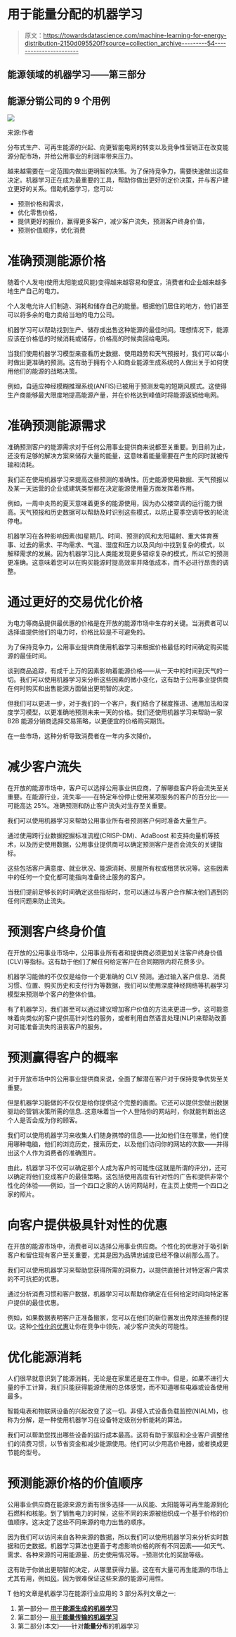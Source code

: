 # 用于能量分配的机器学习

> 原文：<https://towardsdatascience.com/machine-learning-for-energy-distribution-2150d095520f?source=collection_archive---------54----------------------->

## 能源领域的机器学习——第三部分

## 能源分销公司的 9 个用例

![](img/f427135967f5faa202eb9dfe9445e2fa.png)

来源:作者

分布式生产、可再生能源的兴起、向更智能电网的转变以及竞争性营销正在改变能源分配市场，并给公用事业的利润率带来压力。

越来越需要在一定范围内做出更明智的决策。为了保持竞争力，需要快速做出这些决定。机器学习正在成为最重要的工具，帮助你做出更好的定价决策，并与客户建立更好的关系。借助机器学习，您可以:

*   预测价格和需求，
*   优化零售价格，
*   提供更好的报价，赢得更多客户，减少客户流失，预测客户终身价值，
*   预测价值顺序，优化消费

# 准确预测能源价格

随着个人发电(使用太阳能或风能)变得越来越容易和便宜，消费者和企业越来越多地生产自己的电力。

个人发电允许人们制造、消耗和储存自己的能量。根据他们居住的地方，他们甚至可以将多余的电力卖给当地的电力公司。

机器学习可以帮助找到生产、储存或出售这种能源的最佳时间。理想情况下，能源应该在价格低的时候消耗或储存，价格高的时候卖回给电网。

当我们使用机器学习模型来查看历史数据、使用趋势和天气预报时，我们可以每小时做出更准确的预测。这有助于拥有个人和商业能源生成系统的人做出关于如何使用他们的能源的战略决策。

例如，自适应神经模糊推理系统(ANFIS)已被用于预测发电的短期风模式。这使得生产商能够最大限度地提高能源产量，并在价格达到峰值时将能源返销给电网。

# 准确预测能源需求

准确预测客户的能源需求对于任何公用事业提供商来说都至关重要。到目前为止，还没有足够的解决方案来储存大量的能量，这意味着能量需要在产生的同时就被传输和消耗。

我们正在使用机器学习来提高这些预测的准确性。历史能源使用数据、天气预报以及某一天运营的企业或建筑类型都在决定能源使用量方面发挥着作用。

例如，一周中炎热的夏天意味着更多的能源使用，因为办公楼空调的运行能力很高。天气预报和历史数据可以帮助及时识别这些模式，以防止夏季空调导致的轮流停电。

机器学习在各种影响因素(如星期几、时间、预测的风和太阳辐射、重大体育赛事、过去的需求、平均需求、气温、湿度和压力以及风向)中找到复杂的模式，以解释需求的发展。因为机器学习比人类能发现更多错综复杂的模式，所以它的预测更准确。这意味着您可以在购买能源时提高效率并降低成本，而不必进行昂贵的调整。

# 通过更好的交易优化价格

为电力等商品提供最优惠的价格是在开放的能源市场中生存的关键。当消费者可以选择谁提供他们的电力时，价格比较是不可避免的。

为了保持竞争力，公用事业提供商使用机器学习来根据价格最低的时间确定购买能源的最佳时间。

谈到商品追踪，有成千上万的因素影响着能源价格——从一天中的时间到天气的一切。我们可以使用机器学习来分析这些因素的微小变化，这有助于公用事业提供商在何时购买和出售能源方面做出更明智的决定。

但我们可以更进一步，对于我们的一个客户，我们结合了梯度推进、通用加法和深度学习模型，以更准确地预测未来一天的价格。我们还使用机器学习来帮助一家 B2B 能源分销商选择交易策略，以更便宜的价格购买期货。

在一些市场，这种分析导致消费者在一年内多次降价。

# 减少客户流失

在开放的能源市场中，客户可以选择公用事业供应商，了解哪些客户将会流失至关重要。在能源行业，流失率——在特定年份停止使用某项服务的客户的百分比——可能高达 25%。准确预测和防止客户流失对生存至关重要。

我们可以使用机器学习来帮助公用事业所有者预测客户何时准备大量生产。

通过使用跨行业数据挖掘标准流程(CRISP-DM)、AdaBoost 和支持向量机等技术，以及历史使用数据，公用事业提供商可以确定预测客户是否会流失的关键指标。

这些包括客户满意度、就业状况、能源消耗、房屋所有权或租赁状况等。这些因素中的任何一个变化都可能指向准备终止服务的客户。

当我们提前足够长的时间确定这些指标时，您可以通过与客户合作解决他们遇到的任何问题来防止流失。

# 预测客户终身价值

在开放的公用事业市场中，公用事业所有者和提供商必须更加关注客户终身价值(CLV)等指标。这有助于他们了解任何给定客户在合同期限内将花费多少。

机器学习能做的不仅仅是给你一个更准确的 CLV 预测。通过输入客户信息、消费习惯、位置、购买历史和支付行为等数据，我们可以使用深度神经网络等机器学习模型来预测单个客户的整体价值。

有了机器学习，我们甚至可以通过建议增加客户价值的方法来更进一步。这可能意味着向类似的客户提供高针对性的服务，或者利用自然语言处理(NLP)来帮助改善对可能准备流失的沮丧客户的服务。

# 预测赢得客户的概率

对于开放市场中的公用事业提供商来说，全面了解潜在客户对于保持竞争优势至关重要。

但是机器学习能做的不仅仅是给你提供这个完整的画面。它还可以提供您做出数据驱动的营销决策所需的信息..这意味着当一个人登陆你的网站时，你就能判断出这个人是否会成为你的顾客。

我们可以使用机器学习来收集人们随身携带的信息——比如他们住在哪里，他们使用哪种电脑，他们的浏览历史，搜索历史，以及他们访问你的网站的次数——并得出这个人作为消费者的准确图片。

由此，机器学习不仅可以确定那个人成为客户的可能性(这就是所谓的评分)，还可以确定将他们变成客户的最佳策略。这包括使用高度有针对性的广告和提供非常个性化的体验——例如，当一个四口之家的人访问网站时，在主页上使用一个四口之家的照片。

# 向客户提供极具针对性的优惠

在开放的能源市场中，消费者可以选择公用事业供应商。个性化的优惠对于吸引新客户和留住现有客户至关重要，尤其是因为品牌忠诚度已经不像以前那么高了。

我们可以使用机器学习来帮助您获得所需的洞察力，以提供直接针对特定客户需求的不可抗拒的优惠。

通过分析消费习惯和客户数据，机器学习可以帮助你确定在任何给定时间向特定客户提供的最佳优惠。

例如，如果数据表明客户正准备搬家，您可以在他们的新位置发出免除连接费的提议。这种[个性化的优惠](https://www.smart-energy.com/magazine-article/customer-churn-utilities/)让你在竞争中领先，减少客户流失的可能性。

# 优化能源消耗

人们很早就意识到了能源消耗，无论是在家里还是在工作中。但是，如果不进行大量的手工计算，我们只能获得能源使用的总体感觉，而不知道哪些电器或设备使用最多。

智能电表和物联网设备的兴起改变了这一切。非侵入式设备负载监控(NIALM)，也称为分解，是一种使用机器学习在设备特定级别分析能耗的算法。

我们可以帮助您找出哪些设备的运行成本最高。这将有助于家庭和企业客户调整他们的消费习惯，以节省资金和减少能源使用。他们可以少用高价电器，或者换成更节能的型号。

# 预测能源价格的价值顺序

公用事业供应商在能源来源方面有很多选择——从风能、太阳能等可再生能源到化石燃料和核能。到了销售电力的时候，这些不同的来源被组织成一个基于价格的价值顺序。这决定了这些不同来源的电力出售的顺序。

因为我们可以访问来自各种来源的数据，所以我们可以使用机器学习来分析实时数据和历史数据。机器学习算法也更善于考虑影响价格的所有不同因素——如天气、需求、各种来源的可用能源量、历史使用情况等。–预测优化的奖励等级。

这有助于你做出更明智的决定，从哪里获得力量。这在有大量可再生能源的市场上尤其有用，例如[风](https://www.sciencedirect.com/science/article/pii/S0196890414002568)，因为很难保证这些来源的能源可用性。

T 他的文章是机器学习在能源行业应用的 3 部分系列文章之一:

1.  第一部分— [用于**能源生成的机器学习**](/machine-learning-for-energy-generation-302069a942f)
2.  第二部分— [用于**能量传输的机器学习**](/machine-learning-for-energy-transmission-750f518ae282)
3.  第二部分(本文)——针对**能量分布**的机器学习